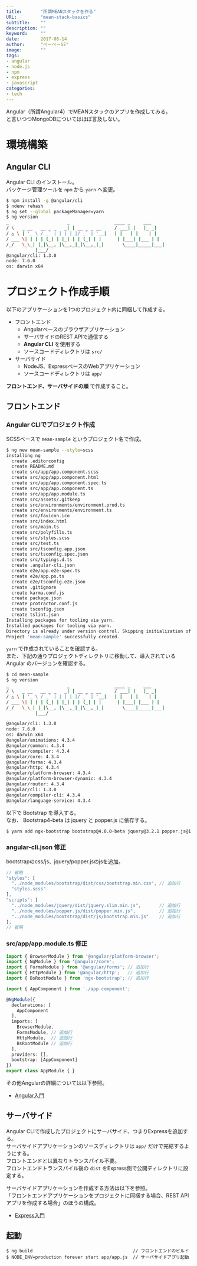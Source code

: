 ```yaml
---
title:       "所謂MEANスタックを作る"
URL:         "mean-stack-basics"
subtitle:    ""
description: ""
keyword:     ""
date:        2017-08-14
author:      "ぺーぺーSE"
image:       ""
tags:
- angular
- node.js
- npm
- express
- javascript
categories:
- tech
---
```


Angular（所謂Angular4）でMEANスタックのアプリを作成してみる。  
と言いつつMongoDBについてはほぼ言及しない。

<!--more-->

# 環境構築

## Angular CLI

Angular CLI のインストール。  
パッケージ管理ツールを `npm` から `yarn` へ変更。

```sh
$ npm install -g @angular/cli
$ ndenv rehash
$ ng set --global packageManager=yarn
$ ng version
_                      _                 ____ _     ___
/ \   _ __   __ _ _   _| | __ _ _ __     / ___| |   |_ _|
/ △ \ | '_ \ / _` | | | | |/ _` | '__|   | |   | |    | |
/ ___ \| | | | (_| | |_| | | (_| | |      | |___| |___ | |
/_/   \_\_| |_|\__, |\__,_|_|\__,_|_|       \____|_____|___|
           |___/
@angular/cli: 1.3.0
node: 7.6.0
os: darwin x64
```


# プロジェクト作成手順

以下のアプリケーションを1つのプロジェクト内に同梱して作成する。

- フロントエンド
    - Angularベースのブラウザアプリケーション
    - サーバサイドのREST APIで通信する
    - **Angular CLI** を使用する
    - ソースコードディレクトリは `src/`
- サーバサイド
    - NodeJS、ExpressベースのWebアプリケーション
    - ソースコードディレクトリは `app/`

**フロントエンド、サーバサイドの順** で作成すること。

## フロントエンド

### Angular CLIでプロジェクト作成

SCSSベースで `mean-sample` というプロジェクト名で作成。

```sh
$ ng new mean-sample --style=scss
installing ng
  create .editorconfig
  create README.md
  create src/app/app.component.scss
  create src/app/app.component.html
  create src/app/app.component.spec.ts
  create src/app/app.component.ts
  create src/app/app.module.ts
  create src/assets/.gitkeep
  create src/environments/environment.prod.ts
  create src/environments/environment.ts
  create src/favicon.ico
  create src/index.html
  create src/main.ts
  create src/polyfills.ts
  create src/styles.scss
  create src/test.ts
  create src/tsconfig.app.json
  create src/tsconfig.spec.json
  create src/typings.d.ts
  create .angular-cli.json
  create e2e/app.e2e-spec.ts
  create e2e/app.po.ts
  create e2e/tsconfig.e2e.json
  create .gitignore
  create karma.conf.js
  create package.json
  create protractor.conf.js
  create tsconfig.json
  create tslint.json
Installing packages for tooling via yarn.
Installed packages for tooling via yarn.
Directory is already under version control. Skipping initialization of git.
Project 'mean-sample' successfully created.
```

`yarn` で作成されていることを確認する。  
また、下記の通りプロジェクトディレクトリに移動して、導入されている Angular のバージョンを確認する。

```sh
$ cd mean-sample
$ ng version
_                      _                 ____ _     ___
/ \   _ __   __ _ _   _| | __ _ _ __     / ___| |   |_ _|
/ △ \ | '_ \ / _` | | | | |/ _` | '__|   | |   | |    | |
/ ___ \| | | | (_| | |_| | | (_| | |      | |___| |___ | |
/_/   \_\_| |_|\__, |\__,_|_|\__,_|_|       \____|_____|___|
           |___/

@angular/cli: 1.3.0
node: 7.6.0
os: darwin x64
@angular/animations: 4.3.4
@angular/common: 4.3.4
@angular/compiler: 4.3.4
@angular/core: 4.3.4
@angular/forms: 4.3.4
@angular/http: 4.3.4
@angular/platform-browser: 4.3.4
@angular/platform-browser-dynamic: 4.3.4
@angular/router: 4.3.4
@angular/cli: 1.3.0
@angular/compiler-cli: 4.3.4
@angular/language-service: 4.3.4
```

以下で Bootstrap を導入する。  
なお、 Bootstrap4-beta は jquery と popper.js に依存する。

```sh
$ yarn add ngx-bootstrap bootstrap@4.0.0-beta jquery@3.2.1 popper.js@1.11.1 --save
```

### angular-cli.json 修正

bootstrapのcss/js、jquery/popper.jsのjsを追加。

```javascript
// 省略
"styles": [
  "../node_modules/bootstrap/dist/css/bootstrap.min.css", // 追加行
  "styles.scss"
],
"scripts": [
  "../node_modules/jquery/dist/jquery.slim.min.js",       // 追加行
  "../node_modules/popper.js/dist/popper.min.js",         // 追加行
  "../node_modules/bootstrap/dist/js/bootstrap.min.js"    // 追加行
],
// 省略
```



### src/app/app.module.ts 修正

```typescript
import { BrowserModule } from '@angular/platform-browser';
import { NgModule } from '@angular/core';
import { FormsModule } from '@angular/forms'; // 追加行
import { HttpModule } from '@angular/http';   // 追加行
import { BsRootModule } from 'ngx-bootstrap'; // 追加行

import { AppComponent } from './app.component';

@NgModule({
  declarations: [
    AppComponent
  ],
  imports: [
    BrowserModule,
    FormsModule, // 追加行
    HttpModule,  // 追加行
    BsRootModule // 追加行
  ],
  providers: [],
  bootstrap: [AppComponent]
})
export class AppModule { }
```

その他Angularの詳細については以下参照。

- [Angular入門](https://blog.pepese.com/angular-basics/)


## サーバサイド

Angular CLIで作成したプロジェクトにサーバサイド、つまりExpressを追加する。  
サーバサイドアプリケーションのソースディレクトリは `app/` だけで完結するようにする。  
フロントエンドとは異なりトランスパイル不要。  
フロントエンドトランスパイル後の `dist` をExpress側で公開ディレクトリに設定する。

サーバサイドアプリケーションを作成する方法は以下を参照。  
「フロントエンドアプリケーションをプロジェクトに同梱する場合、REST APIアプリを作成する場合」のほうの構成。

- [Express入門](https://blog.pepese.com/express-basics/)

## 起動

```
$ ng build                                      // フロントエンドのビルド
$ NODE_ENV=production forever start app/app.js  // サーバサイドアプリ起動
```

